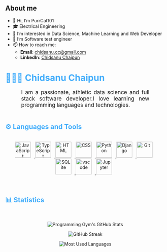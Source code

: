 ## About me
- 👋 Hi, I’m PurrCat101
- 🎓 Electrical Engineering 
- 👀 I’m interested in Data Science, Machine Learning and Web Developer
- 💞️ I’m Software test engineer
- 📫 How to reach me:
  - **Email**: chidsanu.cc@gmail.com
  - **LinkedIn**: [Chidsanu Chaipun](https://www.linkedin.com/in/chidsanu-chaipun/)

<h1 style="color: #44AEFB;"> 👨🏻‍💻 Chidsanu Chaipun</h1>

<p align:"center" style="text-align: justify; margin: 0 50px; font-size: 17px;" >
    I am a passionate, athletic data science and full stack software developer.I love learning new programming languages and technologies.
<br>
</p>    
<br>
<!-- Languages and Tools -->

<h2 style="color: #44AEFB">⚙️ Languages and Tools</h2>
<br>
 
<!-- Icons Resources -->
<!-- https://devicon.dev/ -->
<!-- https://cdn.jsdelivr.net/npm/simple-icons@v3/icons/ -->
<div align="center">
  <a href="https://developer.mozilla.org/en-US/docs/Web/JavaScript" target="_blank" rel="noreferrer">
      <img  alt="JavaScript" height="50px" style="padding-right:10px;" src="https://cdn.jsdelivr.net/gh/devicons/devicon/icons/javascript/javascript-plain.svg"/>
  </a>
  <a href="https://www.typescriptlang.org/" target="_blank" rel="noreferrer">
      <img  alt="TypeScript" height="50px" style="padding-right:10px; ;" src="https://cdn.jsdelivr.net/gh/devicons/devicon/icons/typescript/typescript-plain.svg"/>
  </a>
  <a href="https://developer.mozilla.org/en-US/docs/Web/HTML" target="_blank" rel="noreferrer">
      <img  alt="HTML" height="50px" style="padding-right:10px;" src="https://cdn.jsdelivr.net/gh/devicons/devicon/icons/html5/html5-original.svg"/>
  </a>
  <a href="https://developer.mozilla.org/en-US/docs/Web/CSS" target="_blank" rel="noreferrer">
      <img  alt="CSS" height="50px" style="padding-right:10px;" src="https://cdn.jsdelivr.net/gh/devicons/devicon/icons/css3/css3-original.svg"/>
  </a> 
  <a href="https://www.python.org/" target="_blank" rel="noreferrer">
      <img  alt="Python" height="50px" style="padding-right:10px;" src="https://cdn.jsdelivr.net/gh/devicons/devicon/icons/python/python-original.svg"/>
  </a>
<!--   <a href="https://react.dev/" target="_blank" rel="noreferrer">
     <img  alt="React" height="50px" style="padding-right:10px;" src="https://cdn.jsdelivr.net/gh/devicons/devicon/icons/react/react-original-wordmark.svg"/>
  </a> -->
  <a href="https://www.djangoproject.com/" target="_blank" rel="noreferrer">
      <img  alt="Django" height="50px" style="padding-right:10px;" src="https://cdn.jsdelivr.net/gh/devicons/devicon/icons/django/django-plain-wordmark.svg"/>
  </a>
  <a href="https://git-scm.com/" target="_blank" rel="noreferrer">
      <img  alt="Git" height="50px" style="padding-right:10px;" src="https://cdn.jsdelivr.net/gh/devicons/devicon/icons/git/git-original.svg"/>
  </a>
  <a href="https://www.sqlite.org/index.html" target="_blank" rel="noreferrer">
      <img  alt="SQLite" height="50px" style="padding-right:10px;" src="https://cdn.jsdelivr.net/gh/devicons/devicon/icons/sqlite/sqlite-original.svg"/>
  </a>
  <a href="https://code.visualstudio.com/" target="_blank" rel="noreferrer">
      <img  alt="vscode" height="50px" style="padding-right:10px;"src="https://cdn.jsdelivr.net/gh/devicons/devicon/icons/vscode/vscode-original.svg"/>
  </a>
  <a href="http://jupyter.org/" target="_blank" rel="noreferrer">
      <img  alt="Jupyter" height="50px" style="padding-right:10px;"src="https://cdn.jsdelivr.net/gh/devicons/devicon/icons/jupyter/jupyter-original-wordmark.svg"/>
  </a>
</div>
<br>
<br>

<!-- Statistics -->

<h2 style="color: #44AEFB">📊 Statistics</h2>
<br>  
<!-- Begin Stats Cards -->
<!-- Resources:  -->
<!-- Github & Languages Stats: https://github.com/anuraghazra/github-readme-stats --> 
<!-- Streak Stats: https://github.com/denvercoder1/github-readme-streak-stats -->
<!-- Change the value after ?username= to your GitHub username. -->
<div class="stats" align="center">

![Programming Gym's GitHub Stats](https://github-readme-stats.vercel.app/api?username=PurrCat101&hide=stars&count_private=true&show_icons=true&theme=algolia&border_radius=20)

![GitHub Streak](https://streak-stats.demolab.com?user=PurrCat101&count_private=true&theme=algolia&border_radius=20)

![Most Used Languages](https://github-readme-stats.vercel.app/api/top-langs/?username=PurrCat101&layout=compact&show_icons=true&theme=algolia&border_radius=20)
</div>
<!--  End Stats Cards -->

